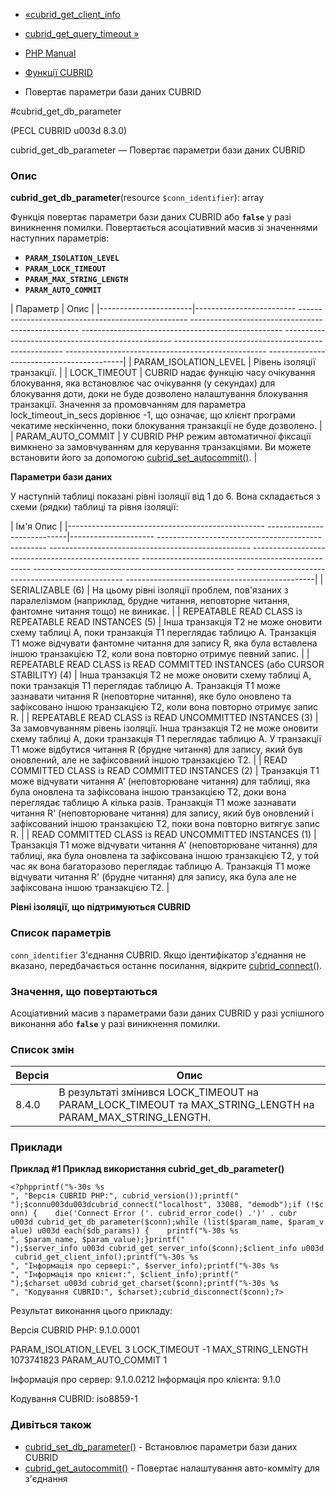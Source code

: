 - [«cubrid_get_client_info](function.cubrid-get-client-info.md)
- [cubrid_get_query_timeout »](function.cubrid-get-query-timeout.md)

- [PHP Manual](index.md)
- [Функції CUBRID](ref.cubrid.md)
- Повертає параметри бази даних CUBRID

#cubrid_get_db_parameter

(PECL CUBRID u003d 8.3.0)

cubrid_get_db_parameter — Повертає параметри бази даних CUBRID

### Опис

**cubrid_get_db_parameter**(resource `$conn_identifier`): array

Функція повертає параметри бази даних CUBRID або **`false`** у разі
виникнення помилки. Повертається асоціативний масив зі значеннями
наступних параметрів:

- **`PARAM_ISOLATION_LEVEL`**
- **`PARAM_LOCK_TIMEOUT`**
- **`PARAM_MAX_STRING_LENGTH`**
- **`PARAM_AUTO_COMMIT`**

| Параметр | Опис |
|-----------------------|------------------------- -------------------------------------------------- -------------------------------------------------- -------------------------------------------------- -------------------------------------------------- -------------------------------------------------- -------------------------------------------------- ------------------------------------------|
| PARAM_ISOLATION_LEVEL | Рівень ізоляції транзакції. |
| LOCK_TIMEOUT | CUBRID надає функцію часу очікування блокування, яка встановлює час очікування (у секундах) для блокування доти, доки не буде дозволено налаштування блокування транзакції. Значення за промовчанням для параметра lock_timeout_in_secs дорівнює -1, що означає, що клієнт програми чекатиме нескінченно, поки блокування транзакції не буде дозволено. |
| PARAM_AUTO_COMMIT | У CUBRID PHP режим автоматичної фіксації вимкнено за замовчуванням для керування транзакціями. Ви можете встановити його за допомогою [cubrid_set_autocommit()](function.cubrid-set-autocommit.md). |

**Параметри бази даних**

У наступній таблиці показані рівні ізоляції від 1 до 6. Вона складається з
схеми (рядки) таблиці та рівня ізоляції:

| Ім'я Опис |
|------------------------------------------------- ----------------------------|--------------------- -------------------------------------------------- -------------------------------------------------- -------------------------------------------------- -------------------------------------------------- -------------------------------------------------- -------------------------------------------------- -----------------------------------------------|
| SERIALIZABLE (6) | На цьому рівні ізоляції проблем, пов'язаних з паралелізмом (наприклад, брудне читання, неповторне читання, фантомне читання тощо) не виникає. |
| REPEATABLE READ CLASS із REPEATABLE READ INSTANCES (5) | Інша транзакція T2 не може оновити схему таблиці A, поки транзакція T1 переглядає таблицю A. Транзакція T1 може відчувати фантомне читання для запису R, яка була вставлена іншою транзакцією T2, коли вона повторно отримує певний запис. |
| REPEATABLE READ CLASS із READ COMMITTED INSTANCES (або CURSOR STABILITY) (4) | Інша транзакція T2 не може оновити схему таблиці A, поки транзакція T1 переглядає таблицю A. Транзакція T1 може зазнавати читання R (неповторне читання), яке було оновлено та зафіксовано іншою транзакцією T2, коли вона повторно отримує запис R. |
| REPEATABLE READ CLASS із READ UNCOMMITTED INSTANCES (3) | За замовчуванням рівень ізоляції. Інша транзакція T2 не може оновити схему таблиці A, доки транзакція T1 переглядає таблицю A. У транзакції T1 може відбутися читання R (брудне читання) для запису, який був оновлений, але не зафіксований іншою транзакцією T2. |
| READ COMMITTED CLASS із READ COMMITTED INSTANCES (2) | Транзакція T1 може відчувати читання A' (неповторюване читання) для таблиці, яка була оновлена та зафіксована іншою транзакцією T2, доки вона переглядає таблицю A кілька разів. Транзакція T1 може зазнавати читання R' (неповторюване читання) для запису, який був оновлений і зафіксований іншою транзакцією T2, поки вона повторно витягує запис R. |
| READ COMMITTED CLASS із READ UNCOMMITTED INSTANCES (1) | Транзакція T1 може відчувати читання A' (неповторюване читання) для таблиці, яка була оновлена та зафіксована іншою транзакцією T2, у той час як вона багаторазово переглядає таблицю A. Транзакція T1 може відчувати читання R' (брудне читання) для запису, яка була але не зафіксована іншою транзакцією T2. |

**Рівні ізоляції, що підтримуються CUBRID**

### Список параметрів

`conn_identifier`
З'єднання CUBRID. Якщо ідентифікатор з'єднання не вказано,
передбачається останнє посилання, відкрите
[cubrid_connect()](function.cubrid-connect.md).

### Значення, що повертаються

Асоціативний масив з параметрами бази даних CUBRID у разі успішного
виконання або **`false`** у разі виникнення помилки.

### Список змін

| Версія | Опис                                                                                                      |
| ------ | --------------------------------------------------------------------------------------------------------- |
| 8.4.0  | В результаті змінився LOCK_TIMEOUT на PARAM_LOCK_TIMEOUT та MAX_STRING_LENGTH на PARAM_MAX_STRING_LENGTH. |

### Приклади

**Приклад #1 Приклад використання **cubrid_get_db_parameter()****

` <?phpprintf("%-30s %s
", "Версія CUBRID PHP:", cubrid_version());printf("
");$connu003du003dcubrid_connect("localhost", 33088, "demodb");if (!$conn) {    die('Connect Error ('. cubrid_error_code() .')' . cubr u003d cubrid_get_db_parameter($conn);while (list($param_name, $param_value) u003d each($db_params)) {    printf("%-30s %s
", $param_name, $param_value);}printf("
");$server_info u003d cubrid_get_server_info($conn);$client_info u003d cubrid_get_client_info();printf("%-30s %s
", "Інформація про сервері:", $server_info);printf("%-30s %s
", "Інформація про клієнт:", $client_info);printf("
");$charset u003d cubrid_get_charset($conn);printf("%-30s %s
", "Кодування CUBRID:", $charset);cubrid_disconnect($conn);?> `

Результат виконання цього прикладу:

Версія CUBRID PHP: 9.1.0.0001

PARAM_ISOLATION_LEVEL 3
LOCK_TIMEOUT -1
MAX_STRING_LENGTH 1073741823
PARAM_AUTO_COMMIT 1

Інформація про сервер: 9.1.0.0212
Інформація про клієнта: 9.1.0

Кодування CUBRID: iso8859-1

### Дивіться також

- [cubrid_set_db_parameter()](function.cubrid-set-db-parameter.md) -
Встановлює параметри бази даних CUBRID
- [cubrid_get_autocommit()](function.cubrid-get-autocommit.md) -
Повертає налаштування авто-комміту для з'єднання
